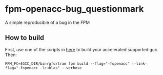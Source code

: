 # fpm-openacc-bug_questionmark
A simple reproducible of a bug in the FPM 


## How to build 
First, use one of the scripts in [here](https://github.com/lmarzen/OpenMP-nvptx-offload-build-tools/tree/main) to build your accelerated supported gcc. Then: 


`FPM_FC=$GCC_DIR/bin/gfortran fpm build --flag="-fopenacc" --link-flag="-fopenacc -lcublas" --verbose`
